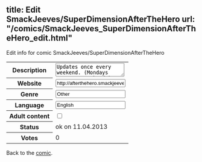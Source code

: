 title: Edit SmackJeeves/SuperDimensionAfterTheHero
url: "/comics/SmackJeeves_SuperDimensionAfterTheHero_edit.html"
---
Edit info for comic SmackJeeves/SuperDimensionAfterTheHero

<form name="comic" action="http://gaepostmail.appengine.com/comic" name="post">
<table class="comicinfo">
<tr>
<th>Description</th><td><textarea name="description">Updates once every weekend. (Mondays count as weekend.) Super-Dimension comics are just the name I give all my superhero comics. This has no relation to any other Super-Dimension comics. Dennis Lockham was Paladin. A guardian superhero of L.A. But now his powers are gone. He's just a man. And that is the one thing he can't take on. Rated 12+ for *&amp;%$'ed cussing, and violence. Neither of much, though.</textarea></td>
</tr>
<tr>
<th>Website</th><td><input type="text" name="url" value="http://afterthehero.smackjeeves.com/comics/"/></td>
</tr>
<tr>
<th>Genre</th><td><input type="text" name="genre" value="Other"/></td>
</tr>
<tr>
<th>Language</th><td><input type="text" name="language" value="English"/></td>
</tr>
<tr>
<th>Adult content</th><td><input type="checkbox" name="adult" value="adult" /></td>
</tr>
<tr>
<th>Status</th><td>ok on 11.04.2013</td>
</tr>
<tr>
<th>Votes</th><td>0</div></td>
</tr>
</table>
</form>

Back to the [comic](/comics/SmackJeeves_SuperDimensionAfterTheHero.html).
